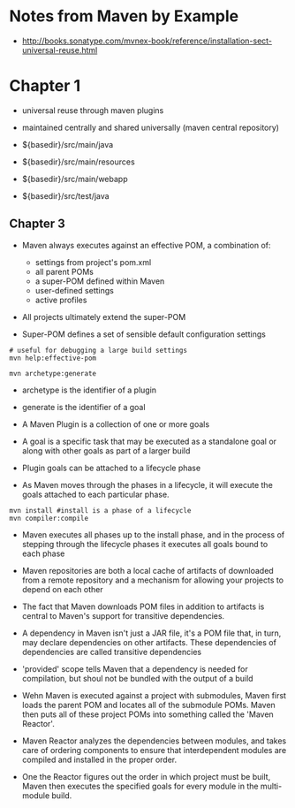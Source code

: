 # Notes from Maven by Example

- http://books.sonatype.com/mvnex-book/reference/installation-sect-universal-reuse.html

# Chapter 1

- universal reuse through maven plugins
- maintained centrally and shared universally (maven central repository)

- ${basedir}/src/main/java
- ${basedir}/src/main/resources
- ${basedir}/src/main/webapp
- ${basedir}/src/test/java

## Chapter 3

- Maven always executes against an effective POM, a combination of:
  - settings from project's pom.xml
  - all parent POMs
  - a super-POM defined within Maven
  - user-defined settings
  - active profiles

- All projects ultimately extend the super-POM
- Super-POM defines a set of sensible default configuration settings

```shell
# useful for debugging a large build settings
mvn help:effective-pom

mvn archetype:generate
```

- archetype is the identifier of a plugin
- generate is the identifier of a goal

- A Maven Plugin is a collection of one or more goals
- A goal is a specific task that may be executed as a standalone goal or along
  with other goals as part of a larger build

- Plugin goals can be attached to a lifecycle phase
- As Maven moves through the phases in a lifecycle, it will execute the goals
  attached to each particular phase.

```shell
mvn install #install is a phase of a lifecycle
mvn compiler:compile
```

- Maven executes all phases up to the install phase, and in the process of
  stepping through the lifecycle phases it executes all goals bound to each phase

-  Maven repositories are both a local cache of artifacts of downloaded from a
   remote repository and a mechanism for allowing your projects to depend on
   each other

- The fact that Maven downloads POM files in addition to artifacts is central to
  Maven's support for transitive dependencies.

- A dependency in Maven isn't just a JAR file, it's a POM file that, in turn,
  may declare dependencies on other artifacts. These dependencies of
  dependencies are called transitive dependencies

- 'provided' scope tells Maven that a dependency is needed for compilation, but
  shoul not be bundled with the output of a build

- Wehn Maven is executed against a project with submodules, Maven first loads
  the parent POM and locates all of the submodule POMs. Maven then puts all of
  these project POMs into something called the 'Maven Reactor'.

- Maven Reactor analyzes the dependencies between modules, and takes care of
  ordering components to ensure that interdependent modules are compiled and
  installed in the proper order.

- One the Reactor figures out the order in which project must be built, Maven
  then executes the specified goals for every module in the multi-module build.
